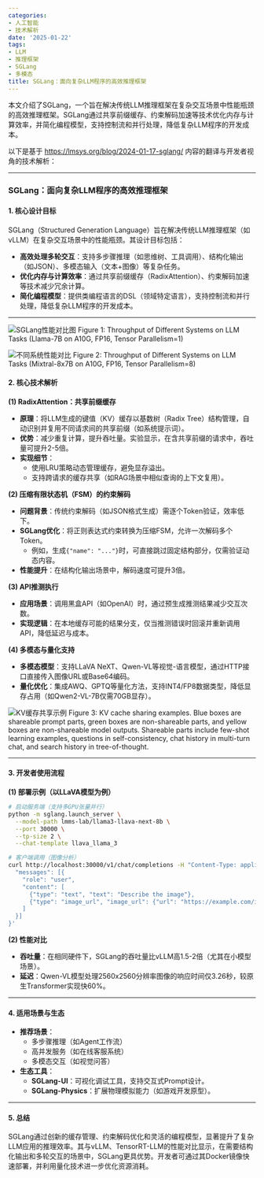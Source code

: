 ```yaml
---
categories:
- 人工智能
- 技术解析
date: '2025-01-22'
tags:
- LLM
- 推理框架
- SGLang
- 多模态
title: SGLang：面向复杂LLM程序的高效推理框架
---
```


本文介绍了SGLang，一个旨在解决传统LLM推理框架在复杂交互场景中性能瓶颈的高效推理框架。SGLang通过共享前缀缓存、约束解码加速等技术优化内存与计算效率，并简化编程模型，支持控制流和并行处理，降低复杂LLM程序的开发成本。

以下是基于 https://lmsys.org/blog/2024-01-17-sglang/ 内容的翻译与开发者视角的技术解析：

---

### **SGLang：面向复杂LLM程序的高效推理框架**

#### **1. 核心设计目标**
SGLang（Structured Generation Language）旨在解决传统LLM推理框架（如vLLM）在复杂交互场景中的性能瓶颈。其设计目标包括：
- **高效处理多轮交互**：支持多步骤推理（如思维树、工具调用）、结构化输出（如JSON）、多模态输入（文本+图像）等复杂任务。
- **优化内存与计算效率**：通过共享前缀缓存（RadixAttention）、约束解码加速等技术减少冗余计算。
- **简化编程模型**：提供类编程语言的DSL（领域特定语言），支持控制流和并行处理，降低复杂LLM程序的开发成本。

---

![SGLang性能对比图](/posts/241122/image/1740390590387.png)
Figure 1: Throughput of Different Systems on LLM Tasks (Llama-7B on A10G, FP16, Tensor Parallelism=1)




![不同系统性能对比](/posts/241122/image/1740390600425.png)
Figure 2: Throughput of Different Systems on LLM Tasks (Mixtral-8x7B on A10G, FP16, Tensor Parallelism=8)

#### **2. 核心技术解析**
**(1) RadixAttention：共享前缀缓存**
- **原理**：将LLM生成的键值（KV）缓存以基数树（Radix Tree）结构管理，自动识别并复用不同请求间的共享前缀（如系统提示词）。
- **优势**：减少重复计算，提升吞吐量。实验显示，在含共享前缀的请求中，吞吐量可提升2-5倍。
- **实现细节**：
  - 使用LRU策略动态管理缓存，避免显存溢出。
  - 支持跨请求的缓存共享（如RAG场景中相似查询的上下文复用）。

**(2) 压缩有限状态机（FSM）的约束解码**
- **问题背景**：传统约束解码（如JSON格式生成）需逐个Token验证，效率低下。
- **SGLang优化**：将正则表达式约束转换为压缩FSM，允许一次解码多个Token。
  - 例如，生成`{"name": "..."}`时，可直接跳过固定结构部分，仅需验证动态内容。
- **性能提升**：在结构化输出场景中，解码速度可提升3倍。

**(3) API推测执行**
- **应用场景**：调用黑盒API（如OpenAI）时，通过预生成推测结果减少交互次数。
- **实现逻辑**：在本地缓存可能的结果分支，仅当推测错误时回滚并重新调用API，降低延迟与成本。

**(4) 多模态与量化支持**
- **多模态模型**：支持LLaVA NeXT、Qwen-VL等视觉-语言模型，通过HTTP接口直接传入图像URL或Base64编码。
- **量化优化**：集成AWQ、GPTQ等量化方法，支持INT4/FP8数据类型，降低显存占用（如Qwen2-VL-7B仅需70GB显存）。

![KV缓存共享示例](/posts/241122/image/1740392606252.png)
Figure 3: KV cache sharing examples. Blue boxes are shareable prompt parts, green boxes are non-shareable parts, and yellow boxes are non-shareable model outputs. Shareable parts include few-shot learning examples, questions in self-consistency, chat history in multi-turn chat, and search history in tree-of-thought.


---

#### **3. 开发者使用流程**
**(1) 部署示例（以LLaVA模型为例）**
```bash
# 启动服务端（支持多GPU张量并行）
python -m sglang.launch_server \
  --model-path lmms-lab/llama3-llava-next-8b \
  --port 30000 \
  --tp-size 2 \
  --chat-template llava_llama_3

# 客户端调用（图像分析）
curl http://localhost:30000/v1/chat/completions -H "Content-Type: application/json" -d '{
  "messages": [{
    "role": "user",
    "content": [
      {"type": "text", "text": "Describe the image"},
      {"type": "image_url", "image_url": {"url": "https://example.com/image.jpg"}}
    ]
  }]
}'
```

**(2) 性能对比**
- **吞吐量**：在相同硬件下，SGLang的吞吐量比vLLM高1.5-2倍（尤其在小模型场景）。
- **延迟**：Qwen-VL模型处理2560x2560分辨率图像的响应时间仅3.26秒，较原生Transformer实现快60%。

---

#### **4. 适用场景与生态**
- **推荐场景**：
  - 多步骤推理（如Agent工作流）
  - 高并发服务（如在线客服系统）
  - 多模态交互（如视觉问答）
- **生态工具**：
  - **SGLang-UI**：可视化调试工具，支持交互式Prompt设计。
  - **SGLang-Physics**：扩展物理模拟能力（如游戏开发原型）。

---

#### **5. 总结**
SGLang通过创新的缓存管理、约束解码优化和灵活的编程模型，显著提升了复杂LLM应用的推理效率。其与vLLM、TensorRT-LLM的性能对比显示，在需要结构化输出和多轮交互的场景中，SGLang更具优势。开发者可通过其Docker镜像快速部署，并利用量化技术进一步优化资源消耗。